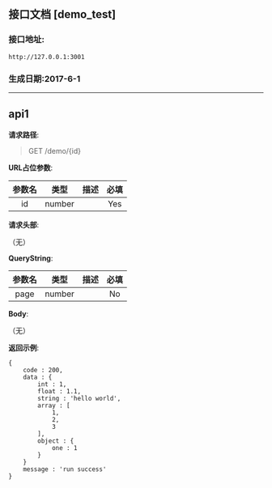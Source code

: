 ## 接口文档 [demo_test] 
### 接口地址:

    http://127.0.0.1:3001

### 生成日期:2017-6-1

***

## api1
**请求路径**:   
>GET   /demo/{id}

**URL占位参数**:   

<table style="width: 90%;text-align: center;">
<thead>
<tr><th>参数名</th><th>类型</th><th>描述</th><th>必填</th>
</tr></thead>
<tbody>
<tr><td>id</td><td>number</td><td></td><td>Yes</td></tr>

</tbody>
</table>

**请求头部**:   

<p>（无）</p>

**QueryString**:   

<table style="width: 90%;text-align: center;">
<thead>
<tr><th>参数名</th><th>类型</th><th>描述</th><th>必填</th>
</tr></thead>
<tbody>
<tr><td>page</td><td>number</td><td></td><td>No</td></tr>

</tbody>
</table>

**Body**:   

<p>（无）</p>

**返回示例**:

    {
        code : 200,
        data : {
            int : 1,
            float : 1.1,
            string : 'hello world',
            array : [
                1,
                2,
                3
            ],
            object : {
                one : 1
            }
        }
        message : 'run success'
    }

